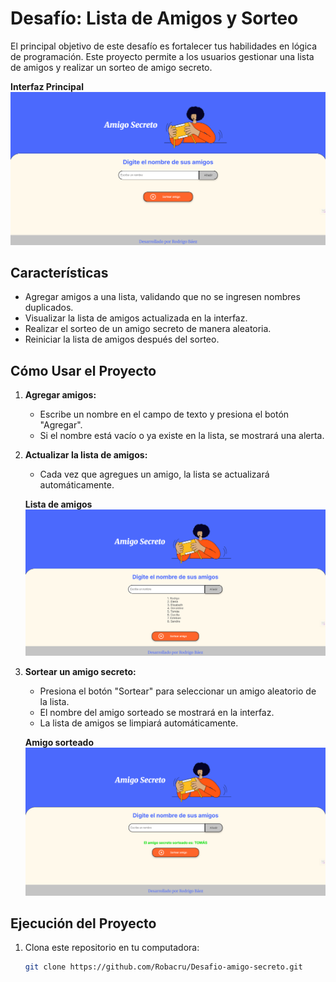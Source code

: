# Desafío: Lista de Amigos y Sorteo

El principal objetivo de este desafío es fortalecer tus habilidades en lógica de programación. Este proyecto permite a los usuarios gestionar una lista de amigos y realizar un sorteo de amigo secreto.

**Interfaz Principal**
![Pantalla Inicial](assets/Pantalla-de-inicio.png)

## Características
- Agregar amigos a una lista, validando que no se ingresen nombres duplicados.
- Visualizar la lista de amigos actualizada en la interfaz.
- Realizar el sorteo de un amigo secreto de manera aleatoria.
- Reiniciar la lista de amigos después del sorteo.

## Cómo Usar el Proyecto
1. **Agregar amigos:**
   - Escribe un nombre en el campo de texto y presiona el botón "Agregar".
   - Si el nombre está vacío o ya existe en la lista, se mostrará una alerta.
2. **Actualizar la lista de amigos:**
   - Cada vez que agregues un amigo, la lista se actualizará automáticamente.

   **Lista de amigos**
   ![Lista de amigos ingresados](assets/Amigos-ingresados.png)

3. **Sortear un amigo secreto:**
   - Presiona el botón "Sortear" para seleccionar un amigo aleatorio de la lista.
   - El nombre del amigo sorteado se mostrará en la interfaz.
   - La lista de amigos se limpiará automáticamente.

   **Amigo sorteado**
   ![Amigo sorteado](assets/Amigo-sorteado.png)


## Ejecución del Proyecto

1. Clona este repositorio en tu computadora:
   ```bash
   git clone https://github.com/Robacru/Desafio-amigo-secreto.git
